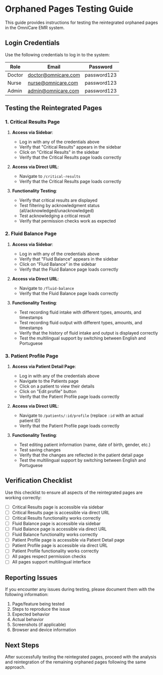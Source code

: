 # Orphaned Pages Testing Guide

This guide provides instructions for testing the reintegrated orphaned pages in the OmniCare EMR system.

## Login Credentials

Use the following credentials to log in to the system:

| Role | Email | Password |
|------|-------|----------|
| Doctor | doctor@omnicare.com | password123 |
| Nurse | nurse@omnicare.com | password123 |
| Admin | admin@omnicare.com | password123 |

## Testing the Reintegrated Pages

### 1. Critical Results Page

1. **Access via Sidebar**:
   - Log in with any of the credentials above
   - Verify that "Critical Results" appears in the sidebar
   - Click on "Critical Results" in the sidebar
   - Verify that the Critical Results page loads correctly

2. **Access via Direct URL**:
   - Navigate to `/critical-results`
   - Verify that the Critical Results page loads correctly

3. **Functionality Testing**:
   - Verify that critical results are displayed
   - Test filtering by acknowledgment status (all/acknowledged/unacknowledged)
   - Test acknowledging a critical result
   - Verify that permission checks work as expected

### 2. Fluid Balance Page

1. **Access via Sidebar**:
   - Log in with any of the credentials above
   - Verify that "Fluid Balance" appears in the sidebar
   - Click on "Fluid Balance" in the sidebar
   - Verify that the Fluid Balance page loads correctly

2. **Access via Direct URL**:
   - Navigate to `/fluid-balance`
   - Verify that the Fluid Balance page loads correctly

3. **Functionality Testing**:
   - Test recording fluid intake with different types, amounts, and timestamps
   - Test recording fluid output with different types, amounts, and timestamps
   - Verify that the history of fluid intake and output is displayed correctly
   - Test the multilingual support by switching between English and Portuguese

### 3. Patient Profile Page

1. **Access via Patient Detail Page**:
   - Log in with any of the credentials above
   - Navigate to the Patients page
   - Click on a patient to view their details
   - Click on "Edit profile" button
   - Verify that the Patient Profile page loads correctly

2. **Access via Direct URL**:
   - Navigate to `/patients/:id/profile` (replace `:id` with an actual patient ID)
   - Verify that the Patient Profile page loads correctly

3. **Functionality Testing**:
   - Test editing patient information (name, date of birth, gender, etc.)
   - Test saving changes
   - Verify that the changes are reflected in the patient detail page
   - Test the multilingual support by switching between English and Portuguese

## Verification Checklist

Use this checklist to ensure all aspects of the reintegrated pages are working correctly:

- [ ] Critical Results page is accessible via sidebar
- [ ] Critical Results page is accessible via direct URL
- [ ] Critical Results functionality works correctly
- [ ] Fluid Balance page is accessible via sidebar
- [ ] Fluid Balance page is accessible via direct URL
- [ ] Fluid Balance functionality works correctly
- [ ] Patient Profile page is accessible via Patient Detail page
- [ ] Patient Profile page is accessible via direct URL
- [ ] Patient Profile functionality works correctly
- [ ] All pages respect permission checks
- [ ] All pages support multilingual interface

## Reporting Issues

If you encounter any issues during testing, please document them with the following information:

1. Page/feature being tested
2. Steps to reproduce the issue
3. Expected behavior
4. Actual behavior
5. Screenshots (if applicable)
6. Browser and device information

## Next Steps

After successfully testing the reintegrated pages, proceed with the analysis and reintegration of the remaining orphaned pages following the same approach.